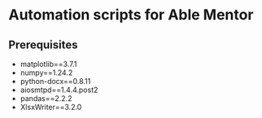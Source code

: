 # Automation scripts for Able Mentor

## Prerequisites
- matplotlib==3.7.1
- numpy==1.24.2
- python-docx==0.8.11
- aiosmtpd==1.4.4.post2
- pandas==2.2.2
- XlsxWriter==3.2.0
